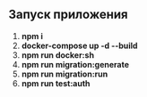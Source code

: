 
## Запуск приложения
1. **npm i**
2. **docker-compose up -d --build**
3. **npm run docker:sh**
3. **npm run migration:generate**
3. **npm run migration:run**
3. **npm run test:auth**
